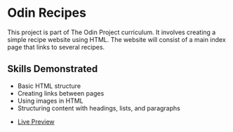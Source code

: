 # Odin Recipes

This project is part of The Odin Project curriculum. It involves creating a simple recipe website using HTML. The website will consist of a main index page that links to several recipes.

## Skills Demonstrated

- Basic HTML structure
- Creating links between pages
- Using images in HTML
- Structuring content with headings, lists, and paragraphs

* [Live Preview](https://sakibchy.github.io/odin-recipes/)
